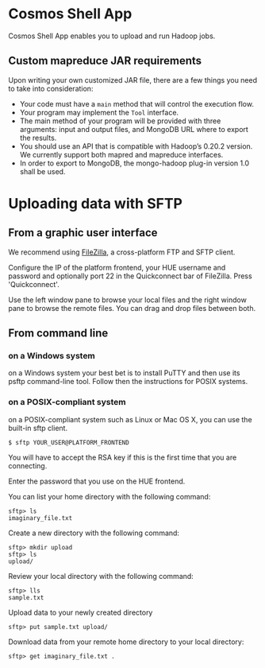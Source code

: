 Cosmos Shell App
================

Cosmos Shell App enables you to upload and run Hadoop jobs.

Custom mapreduce JAR requirements
---------------------------------

Upon writing your own customized JAR file, there are a few things you need to
take into consideration:

- Your code must have a `main` method that will control the execution flow.
- Your program may implement the `Tool` interface.
- The main method of your program will be provided with three arguments: input
  and output files, and MongoDB URL where to export the results.
- You should use an API that is compatible with Hadoop’s 0.20.2 version. We
  currently support both mapred and mapreduce interfaces.
- In order to export to MongoDB, the mongo-hadoop plug-in version 1.0 shall be
  used.

Uploading data with SFTP
========================

From a graphic user interface
-----------------------------

We recommend using [FileZilla](http://filezilla-project.org/), a cross-platform 
FTP and SFTP client.

Configure the IP of the platform frontend, your HUE username and password and
optionally port 22 in the Quickconnect bar of FileZilla. Press 'Quickconnect'.

Use the left window pane to browse your local files and the right window pane to
browse the remote files. You can drag and drop files between both.

From command line
-----------------

### on a Windows system

on a Windows system your best bet is to install PuTTY and then use its
psftp command-line tool. Follow then the instructions for POSIX systems.

### on a POSIX-compliant system 

on a POSIX-compliant system such as Linux or Mac OS X, you can use the
built-in sftp client.

    $ sftp YOUR_USER@PLATFORM_FRONTEND

You will have to accept the RSA key if this is the first time that you are
connecting.

Enter the password that you use on the HUE frontend.

You can list your home directory with the following command:

    sftp> ls
    imaginary_file.txt

Create a new directory with the following command:

    sftp> mkdir upload
    sftp> ls
    upload/

Review your local directory with the following command:

    sftp> lls
    sample.txt

Upload data to your newly created directory

    sftp> put sample.txt upload/

Download data from your remote home directory to your local directory:

    sftp> get imaginary_file.txt .